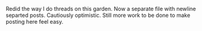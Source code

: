
Redid the way I do threads on this garden. Now a separate file with newline separted posts. Cautiously optimistic. Still more work to be done to make posting here feel easy.
